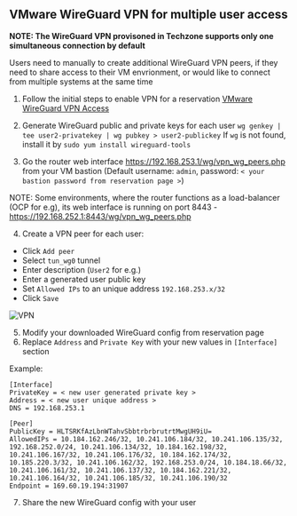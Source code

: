 ## VMware WireGuard VPN for multiple user access

**NOTE: The WireGuard VPN provisoned in Techzone supports only one simultaneous connection by default**

Users need to manually to create additional WireGuard VPN peers, if they need to share access to their VM envrionment, or would like to connect from multiple systems at the same time

1. Follow the initial steps to enable VPN for a reservation
[VMware WireGuard VPN Access](https://github.com/IBM/itz-support-public/blob/main/IBM-Technology-Zone/IBM-Technology-Zone-Runbooks/VMwareWireguardVPNaccess.md)

2. Generate WireGuard public and private keys for each user
`wg genkey | tee user2-privatekey | wg pubkey > user2-publickey`
If `wg` is not found, install it by `sudo yum install wireguard-tools`

3. Go the router web interface https://192.168.253.1/wg/vpn_wg_peers.php from your VM bastion
(Default username: `admin`, password: `< your bastion password from reservation page >`)

NOTE: Some environments, where the router functions as a load-balancer (OCP for e.g), its web interface is running on port 8443 - https://192.168.252.1:8443/wg/vpn_wg_peers.php 

4. Create a VPN peer for each user:
- Click `Add peer`
- Select `tun_wg0` tunnel
- Enter description (`User2` for e.g.)
- Enter a generated user public key
- Set `Allowed IPs` to an unique address `192.168.253.x/32`
- Click `Save`

![VPN](https://github.com/IBM/itz-support-public/blob/main/IBM-Technology-Zone/IBM-Technology-Zone-Runbooks/Images/wireguard-peer.png)

5. Modify your downloaded WireGuard config from reservation page
6. Replace `Address` and `Private Key` with your new values in `[Interface]` section

Example:
```
[Interface]
PrivateKey = < new user generated private key >
Address = < new user unique address >
DNS = 192.168.253.1

[Peer]
PublicKey = HLTSRKfAzLbnWTahvSbbtrbrbrutrtMwgUH9iU=
AllowedIPs = 10.184.162.246/32, 10.241.106.184/32, 10.241.106.135/32, 192.168.252.0/24, 10.241.106.134/32, 10.184.162.198/32, 10.241.106.167/32, 10.241.106.176/32, 10.184.162.174/32, 10.185.220.3/32, 10.241.106.162/32, 192.168.253.0/24, 10.184.18.66/32, 10.241.106.161/32, 10.241.106.137/32, 10.184.162.221/32, 10.241.106.164/32, 10.241.106.185/32, 10.241.106.190/32
Endpoint = 169.60.19.194:31907
```

7. Share the new WireGuard config with your user
